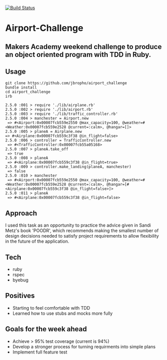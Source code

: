 [![Build Status](https://travis-ci.org/jbropho/airport_challenge.svg?branch=master)](https://travis-ci.org/jbropho/airport_challenge)

# Airport-Challenge 
## Makers Academy weekend challenge to produce an object oriented program with TDD in Ruby. 

## Usage
```
git clone https://github.com/jbropho/airport_challenge
bundle install
cd airport_challenge
irb
```

```
2.5.0 :001 > require './lib/airplane.rb'
2.5.0 :002 > require './lib/airport.rb'
2.5.0 :003 > require './lib/traffic_controller.rb'
2.5.0 :004 > manchester = Airport.new
 => #<Airport:0x00007fcb559e2550 @max_capacity=100, @weather=#<Weather:0x00007fcb559e2528 @current=:calm>, @hangar=[]>
2.5.0 :005 > planeA = Airplane.new
=> #<Airplane:0x00007fcb559c3f38 @in_flight=false>
2.5.0 :006 > controller = TrafficController.new
 => #<TrafficController:0x00007fcb55a05168>
2.5.0 :007 > planeA.take_off
 => true
2.5.0 :008 > planeA
 => #<Airplane:0x00007fcb559c3f38 @in_flight=true>
2.5.0 :009 > controller.make_landing(planeA, manchester)
 => false
2.5.0 :010 > manchester
 => #<Airport:0x00007fcb559e2550 @max_capacity=100, @weather=#<Weather:0x00007fcb559e2528 @current=:calm>, @hangar=[#<Airplane:0x00007fcb559c3f38 @in_flight=false>]>
2.5.0 :011 > planeA
 => #<Airplane:0x00007fcb559c3f38 @in_flight=false>
```

## Approach
I used this task as an opportunity to practice the advice given in Sandi Metz's book 'POODR',
which recommends making the smallest number of design decisions needed to satisfy project requirements
to allow flexibility in the future of the application.

## Tech
* ruby
* rspec 
* byebug 

## Positives 
* Starting to feel comfortable with TDD
* Learned how to use stubs and mocks more fully

## Goals for the week ahead
* Achieve > 95% test coverage (current is 94%)
* Develop a stronger process for turning requirments into simple plans
* Implement full feature test 

